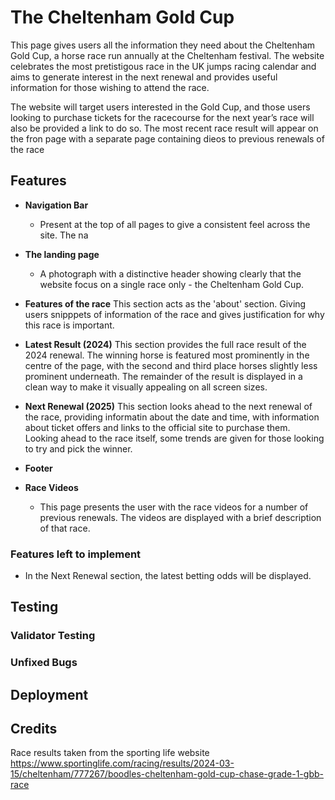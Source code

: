 # The Cheltenham Gold Cup

This page gives users all the information they need about the Cheltenham Gold Cup, a horse race run annually at the Cheltenham festival. The website celebrates the most pretistigous race in the UK jumps racing calendar and aims to generate interest in the next renewal and provides useful information for those wishing to attend the race. 

The website will target users interested in the Gold Cup, and those users looking to purchase tickets for the racecourse for the next year’s race will also be provided a link to do so.  The most recent race result will appear on the fron page with a separate page containing dieos to previous renewals of the race

## Features

- __Navigation Bar__
  - Present at the top of all pages to give a consistent feel across the site. The na

- __The landing page__
  -  A photograph with a distinctive header showing clearly that the website focus on a single race only - the Cheltenham Gold Cup.

- __Features of the race__
  This section acts as the 'about' section. Giving users snipppets of information of the race and gives justification for why this race is important.

- __Latest Result (2024)__
  This section provides the full race result of the 2024 renewal. The winning horse is featured most prominently in the centre of the page, with the second and third place horses slightly less prominent underneath.
  The remainder of the result is displayed in a clean way to make it visually appealing on all screen sizes.

- __Next Renewal (2025)__
  This section looks ahead to the next renewal of the race, providing informatin about the date and time, with information about ticket offers and links to the official site to purchase them. Looking ahead to the race itself, some trends are given for those looking to try and pick the winner.

- __Footer__

- __Race Videos__
  - This page presents the user with the race videos for a number of previous renewals. The videos are displayed with a brief description of that race.
 

### Features left to implement

  - In the Next Renewal section, the latest betting odds will be displayed.

## Testing

### Validator Testing

### Unfixed Bugs

## Deployment

## Credits

Race results taken from the sporting life website https://www.sportinglife.com/racing/results/2024-03-15/cheltenham/777267/boodles-cheltenham-gold-cup-chase-grade-1-gbb-race
